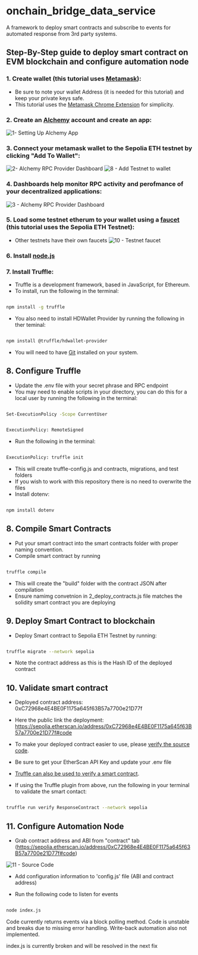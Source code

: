 # onchain_bridge_data_service

A framework to deploy smart contracts and subscribe to events for automated response from 3rd party systems.

## Step-By-Step guide to deploy smart contract on EVM blockchain and configure automation node

### 1. Create wallet (this tutorial uses [Metamask](https://www.youtube.com/watch?v=Af_lQ1zUnoM&ab_channel=MoneyZG)):
- Be sure to note your wallet Address (it is needed for this tutorial) and keep your private keys safe.
- This tutorial uses the [Metamask Chrome Extension](https://metamask.io/download/) for simplicity.

### 2. Create an [Alchemy](https://www.alchemy.com/) account and create an app:
![1- Setting Up Alchemy App](https://github.com/anonUnderground/onchain_bridge_data_service/assets/134157241/cdd0e813-085a-4646-bf10-69c33ef481e9)

### 3. Connect your metamask wallet to the Sepolia ETH testnet by clicking "Add To Wallet":
![2- Alchemy RPC Provider Dashboard](https://github.com/anonUnderground/onchain_bridge_data_service/assets/134157241/66499a65-2891-4310-81a7-e374cc76f28e)
![8 - Add Testnet to wallet](https://github.com/anonUnderground/onchain_bridge_data_service/assets/134157241/c2ae97c8-a019-4ba5-a150-87c49ad409f3)

### 4. Dashboards help monitor RPC activity and perofmance of your decentralized applications:
![3 - Alchemy RPC Provider Dashboard](https://github.com/anonUnderground/onchain_bridge_data_service/assets/134157241/eabb7de8-73cf-4f4b-9063-c560e08e2aec)

### 5. Load some testnet etherum to your wallet using a [faucet](https://sepoliafaucet.com/) (this tutorial uses the Sepolia ETH Testnet):
- Other testnets have their own faucets
![10 - Testnet faucet](https://github.com/anonUnderground/onchain_bridge_data_service/assets/134157241/629230ed-7eef-4b4e-8282-2e75100bc81a)

### 6. Install [node.js](https://nodejs.org/en/download/)

### 7. Install Truffle:
- Truffle is a development framework, based in JavaScript, for Ethereum.
- To install, run the following in the terminal:


```bash

npm install -g truffle

```

   - You also need to install HDWallet Provider by running the following in ther teminal:


```bash

npm install @truffle/hdwallet-provider

```
   - You will need to have [Git](https://git-scm.com/downloads) installed on your system.

## 8. Configure Truffle

   - Update the .env file with your secret phrase and RPC endpoint
   - You may need to enable scripts in your directory, you can do this for a local user by running the following in the terminal:

```bash

Set-ExecutionPolicy -Scope CurrentUser

```

```bash

ExecutionPolicy: RemoteSigned

```

   - Run the following in the terminal:

```bash

ExecutionPolicy: truffle init

```
   - This will create truffle-config.js and contracts, migrations, and test folders
   - If you wish to work with this repository there is no need to overwrite the files
   - Install dotenv:

```bash

npm install dotenv

```

## 8. Compile Smart Contracts

   - Put your smart contract into the smart contracts folder with proper naming convention.
   - Compile smart contract by running

```bash

truffle compile

```
   - This will create the "build" folder with the contract JSON after compilation
   - Ensure namimg convetnion in 2_deploy_contracts.js file matches the solidity smart contract you are deploying
 


## 9. Deploy Smart Contract to blockchain

   - Deploy Smart contract to Sepolia ETH Testnet by running:

```bash

truffle migrate --network sepolia

```

   - Note the contract address as this is the Hash ID of the deployed contract


## 10. Validate smart contract

   - Deployed contract address: 0xC72968e4E4BE0F1175a645f63B57a7700e21D77f
   - Here the public link the deployment: https://sepolia.etherscan.io/address/0xC72968e4E4BE0F1175a645f63B57a7700e21D77f#code
   - To make your deployed contract easier to use, please [verify the source code](https://www.youtube.com/watch?v=dvvaBq6d_dE&ab_channel=MoralisWeb3).
   - Be sure to get your EtherScan API Key and update your .env file
   - [Truffle can also be used to verify a smart contract](https://medium.com/quick-programming/verify-a-smart-contract-on-etherscan-using-truffle-cb2656fd9c41).

   - If using the Truffle plugin from above, run the following in your terminal to validate the smart contact:

```bash

truffle run verify ResponseContract --network sepolia

```

   
## 11. Configure Automation Node
   
   - Grab contract address and ABI from "contract" tab (https://sepolia.etherscan.io/address/0xC72968e4E4BE0F1175a645f63B57a7700e21D77f#code)
      
![11 - Source Code](https://github.com/anonUnderground/onchain_bridge_data_service/assets/134157241/11876898-e91b-4295-b677-bd3bf4c4896a)

   - Add configuration information to 'config.js' file (ABI and contract address)

   - Run the following code to listen for events

```bash

node index.js

```

Code currently returns events via a block polling method. Code is unstable and breaks due to missing error handling. Write-back automation also not implemented.

index.js is currently broken and will be resolved in the next fix

